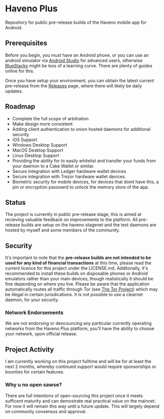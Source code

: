 # Haveno Plus

Repository for public pre-release builds of the Haveno mobile app for Android.

## Prerequisites

Before you begin, you must have an Android phone, or you can use an android simulator via [Android Studio](https://studio.android.com) for advanced users, otherwise [BlueStacks](https://www.bluestacks.com/download.html) might be less of a learning curve. There are plenty of guides online for this.

Once you have setup your environment, you can obtain the latest current pre-release from the [Releases](https://github.com/KewbitXMR/haveno-plus/releases) page, where there will likely be daily updates.

## Roadmap

- Complete the full scope of arbitration
- Make design more consistent
- Adding client authentication to onion hosted daemons for additional security
- iOS Support
- Windows Desktop Support
- MacOS Desktop Support
- Linux Desktop Support
- Providing the ability for to easily whitelist and transfer your funds from your daemon to a Cake Wallet or similar.
- Secure integration with Ledger hardware wallet devices
- Secure integration with Trezor hardware wallet devices.
- Biometric security for mobile devices, for devices that domt have this, a pin or encryption passowrd to unlock the memory store of the app.

## Status

The project is currently in public pre-release stage, this is aimed at recieving valuable feedback on improvements to the platform. All pre-release builds are setup on the haveno stagenet and the test daemons are hosted by myself and some members of the community.

## Security

It's important to note that the **pre-release builds are not intended to be used for any kind of financial transactions** at this time, please read the current licence for this project under the LICENSE.md. Additonally, it's recommended to install these builds on disposable phones or Android emulators rather than your main devices, though realistically it should be fine depending on where you live. Please be aware that the application automatically routes all traffic through Tor (see [The Tor Project](https://thetorproject.org)) which may be illegal in certain jurisdications. It is not possible to use a clearnet daemon, for your security.

### Network Endorsements

We are not endorsing or dencouncing any particular currently operating networks from the Haveno Plus platform, you'll have the ability to choose your network, upon official release.

## Project Activity

I am currently working on this project fulltime and will be for at least the next 2 months, whereby continued support would require sponsorships or bounties for certain features.

### Why u no open sawse?

There are full intentions of open-sourcing this project once it meets sufficent maturity and can demostrate real practical value on the mainnet. For now it will remain this way until a future update. This will largely depend on community consensus and approval.
